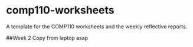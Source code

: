 # comp110-worksheets
A template for the COMP110 worksheets and the weekly reflective reports.

##Week 2
Copy from laptop asap
